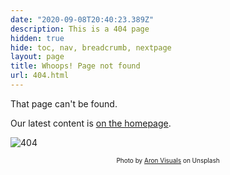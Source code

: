 ```yaml
---
date: "2020-09-08T20:40:23.389Z"
description: This is a 404 page
hidden: true
hide: toc, nav, breadcrumb, nextpage
layout: page
title: Whoops! Page not found
url: 404.html
---
```

That page can't be found.

Our latest content is [on the homepage](/).

![404](images/404.jpg?sheight=800px&classes=shadow)

<div style="font-size: 10px;text-align: center"><span>Photo by <a href="https://unsplash.com/@aronvisuals">Aron Visuals</a> on Unsplash</span></div>